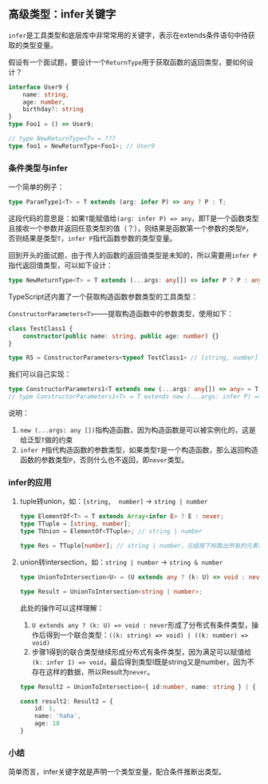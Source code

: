 ## 高级类型：infer关键字

`infer`是工具类型和底层库中非常常用的关键字，表示在extends条件语句中待获取的类型变量。

假设有一个面试题，要设计一个`ReturnType`用于获取函数的返回类型，要如何设计？

```typescript
interface User9 {
    name: string,
    age: number,
    birthday?: string
}
type Foo1 = () => User9;

// type NewReturnType<T> = ???
type foo1 = NewReturnType<Foo1>; // User9
```



### 条件类型与infer

一个简单的例子：

```typescript
type ParamType1<T> = T extends (arg: infer P) => any ? P : T;
```

这段代码的意思是：如果`T`能赋值给`(arg: infer P) => any`，即T是一个函数类型且接收一个参数并返回任意类型的值（？），则结果是函数第一个参数的类型`P`，否则结果是类型`T`，`infer P`指代函数参数的类型变量。

回到开头的面试题，由于传入的函数的返回值类型是未知的，所以需要用`infer P`指代返回值类型，可以如下设计：

```typescript
type NewReturnType<T> = T extends (...args: any[]) => infer P ? P : any;
```

TypeScript还内置了一个获取构造函数参数类型的工具类型：

`ConstructorParameters<T>`——提取构造函数中的参数类型，使用如下：

```typescript
class TestClass1 {
    constructor(public name: string, public age: number) {}
}

type R5 = ConstructorParameters<typeof TestClass1> // [string, number]
```

我们可以自己实现：

```typescript
type ConstructorParameters1<T extends new (...args: any[]) => any> = T extends new (...args: infer P) => any ? P : never;
// type ConstructorParameters1<T> = T extends new (...args: infer P) => any ? P : never; 此处也可不给泛型T做约束
```

说明：

1. `new (...args: any [])`指构造函数，因为构造函数是可以被实例化的，这是给泛型`T`做的约束
2. `infer P`指代构造函数的参数类型，如果类型`T`是一个构造函数，那么返回构造函数的参数类型`P`，否则什么也不返回，即`never`类型。



### infer的应用

1. tuple转union，如：`[string,  number]` -> `string | number`

   ```typescript
   type ElementOf<T> = T extends Array<infer E> ? E : never;
   type TTuple = [string, number];
   type TUnion = ElementOf<TTuple>; // string | number
   
   type Res = TTuple[number]; // string | number，元组按下标取出所有的元素形成联合类型
   ```

   

2. union转intersection，如：`string | number` -> `string & number`

   ```typescript
   type UnionToIntersection<U> = (U extends any ? (k: U) => void : never) extends ((k: infer I) => void) ? I : never;
   
   type Result = UnionToIntersection<string | number>;
   ```

   此处的操作可以这样理解：

   1. `U extends any ? (k: U) => void : never`形成了分布式有条件类型，操作后得到一个联合类型：`((k: string) => void) | ((k: number) => void)`
   1. 步骤1得到的联合类型继续形成分布式有条件类型，因为满足可以赋值给`(k: infer I) => void`，最后得到类型I既是string又是number，因为不存在这样的数据，所以Result为`never`。
   
   ```typescript
   type Result2 = UnionToIntersection<{ id:number, name: string } | { name: string, age: number }>; // {id: number, name: string} & {name: string, age: number}
   
   const result2: Result2 = {
       id: 1,
       name: 'haha',
       age: 18
   }
   ```



### 小结

简单而言，infer关键字就是声明一个类型变量，配合条件推断出类型。
